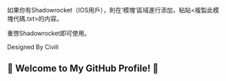 如果你有Shadowrocket（IOS用戶），則在‘模塊’區域進行添加，粘貼<複製此模塊代碼.txt>的内容。


重啓Shadowrocket即可使用。


Designed By Civili

## 🌟 Welcome to My GitHub Profile! 🌟
